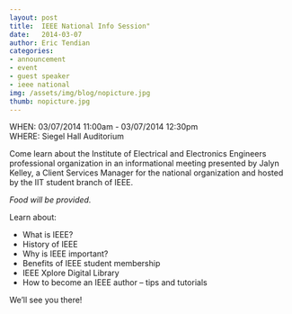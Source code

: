 ```yaml
---
layout: post
title:  IEEE National Info Session"
date:   2014-03-07
author: Eric Tendian
categories: 
- announcement
- event
- guest speaker
- ieee national
img: /assets/img/blog/nopicture.jpg
thumb: nopicture.jpg
---
```


WHEN: 03/07/2014 11:00am - 03/07/2014 12:30pm<br>
WHERE: Siegel Hall Auditorium

Come learn about the Institute of Electrical and Electronics Engineers professional organization in an informational meeting presented by Jalyn Kelley, a Client Services Manager for the national organization and hosted by the IIT student branch of IEEE.

_Food will be provided._

Learn about:

*   What is IEEE?
*   History of IEEE
*   Why is IEEE important?
*   Benefits of IEEE student membership
*   IEEE Xplore Digital Library
*   How to become an IEEE author – tips and tutorials

We’ll see you there!

